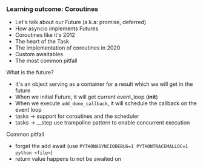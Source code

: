 ### Learning outcome: Coroutines 
- Let's talk about our Future (a.k.a: promise, deferred)
- How asyncio implements Futures
- Coroutines like it's 2012
- The heart of the Task
- The implementation of coroutines in 2020
- Custom awaitables
- The most common pitfall


What is the future?
- It's an object serving as a container for a result which we will get in the future
- When we initial Future, it will get current event_loop (__init__)
- When we execute `add_done_callback`, it will schedule the callback on the event loop
- tasks -> support for coroutines and the scheduler
- tasks -> __step use trampoline pattern to enable concurrent execution 

Common pitfall
- forget the add await (use `PYTHONASYNCIODEBUG=1 PYTHONTRACEMALLOC=1 python <file>`)
- return value happens to not be awaited on